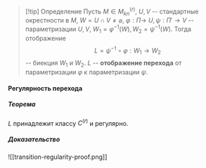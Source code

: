 >[!tip] Определение
>Пусть $M\in M^{(r)}_{kn}$, $U, V$ -- стандартные окрестности в $M$, $W=U\cap V \not = \varnothing$, $\varphi: \Pi\rightarrow\ U, \psi: \Pi'\rightarrow V$ -- параметризации $U,V$, $W_1=\varphi^{-1}(W), W_2=\psi^{-1}(W)$. 
>Тогда отображение $$L =\psi^{-1}\circ\varphi:W_1\rightarrow W_2$$ -- биекция $W_1$ и $W_2$. 
>$L$ -- **отображение перехода** от параметризации $\varphi$ к параметризации $\psi$.
#### Регулярность перехода
##### Теорема 
$L$ принадлежит классу $C^{(r)}$ и регулярно.
##### Доказательство
![[transition-regularity-proof.png]]